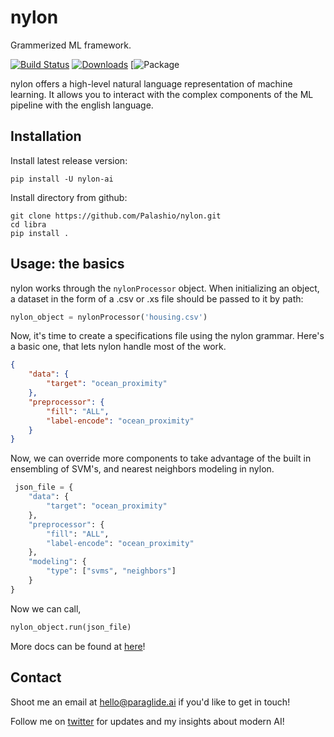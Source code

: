 # nylon
 Grammerized ML framework.
 
[![Build Status](https://www.travis-ci.com/Palashio/nylon.svg?token=MFVyVfFQAs3abW7hagzw&branch=main)](https://www.travis-ci.com/Palashio/nylon)
[![Downloads](https://pepy.tech/badge/nylon-ai)](https://pepy.tech/project/nylon-ai)
[![Package](https://img.shields.io/pypi/v/nylon-ai)


nylon offers a high-level natural language representation of machine learning. It allows you to interact with the complex components of the ML pipeline with the english language. 


## Installation

Install latest release version:

```
pip install -U nylon-ai
```

Install directory from github:

```
git clone https://github.com/Palashio/nylon.git
cd libra
pip install .
```

## Usage: the basics

nylon works through the ```nylonProcessor``` object. When initializing an object, a dataset in the form of a .csv or .xs file should be passed to it by path:

```python
nylon_object = nylonProcessor('housing.csv')
```

Now, it's time to create a specifications file using the nylon grammar. Here's a basic one, that lets nylon handle most of the work. 

```json
{
    "data": {
        "target": "ocean_proximity"
    },
    "preprocessor": {
        "fill": "ALL",
        "label-encode": "ocean_proximity"
    }
}
```

Now, we can override more components to take advantage of the built in ensembling of SVM's, and nearest neighbors modeling in nylon. 
```python
 json_file = {
    "data": {
        "target": "ocean_proximity"
    },
    "preprocessor": {
        "fill": "ALL",
        "label-encode": "ocean_proximity"
    },
    "modeling": {
        "type": ["svms", "neighbors"]
    }
}
```

Now we can call,

```python
nylon_object.run(json_file)
```

More docs can be found at [here](docs.paraglide.ai)!

## Contact

Shoot me an email at [hello@paraglide.ai](mailto:hello@paraglide.ai) if you'd like to get in touch!

Follow me on [twitter](https://twitter.com/_pshah) for updates and my insights about modern AI!

